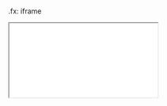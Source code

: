# 

.fx: iframe

<iframe src='10_conclusion/agile-manifesto.html' class="baseStyles" scrolling="no"></iframe>

